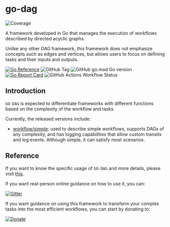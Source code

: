 # go-dag
![Coverage](https://img.shields.io/badge/Coverage-90.0%25-brightgreen)

A framework developed in Go that manages the execution of workflows described by directed acyclic graphs.

Unlike any other DAG framework, this framework does not emphasize concepts such as edges and vertices,
but allows users to focus on defining tasks and their inputs and outputs.

[![Go Reference](https://pkg.go.dev/badge/github.com/rhosocial/go-dag.svg)](https://pkg.go.dev/github.com/rhosocial/go-dag)
![GitHub Tag](https://img.shields.io/github/v/tag/rhosocial/go-dag)
![GitHub go.mod Go version](https://img.shields.io/github/go-mod/go-version/rhosocial/go-dag)
[![Go Report Card](https://goreportcard.com/badge/github.com/rhosocial/go-dag)](https://goreportcard.com/report/github.com/rhosocial/go-dag)
![GitHub Actions Workflow Status](https://img.shields.io/github/actions/workflow/status/rhosocial/go-dag/go.yml?branch=r1.0)


## Introduction

`GO-DAG` is expected to differentiate frameworks with different functions based on the complexity of the workflow and tasks.

Currently, the released versions include:

- [workflow/simple](workflow/simple): used to describe simple workflows, supports DAGs of any complexity,
and has logging capabilities that allow custom transits and log events. Although simple, it can satisfy most scenarios.

## Reference

If you want to know the specific usage of `GO-DAG` and more details, please visit [this](https://docs.go-dag.dev.rho.social/).

If you want real-person online guidance on how to use it, you can:

[![Gitter](https://img.shields.io/gitter/room/rhosocial/go-dag)](https://matrix.to/#/#go-dag.rhosocial:gitter.im)

If you want guidance on using this framework to transform your complex tasks into the most efficient workflows, you can start by donating to:

[![Donate](https://liberapay.com/assets/widgets/donate.svg)](https://liberapay.com/vistart/donate)
